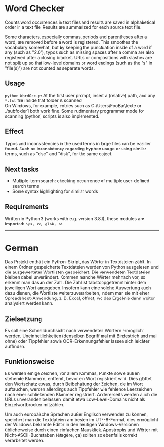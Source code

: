 # Word Checker
Counts word occurrences in text files and results are saved in alphabetical order in a text file. Results are summarized for each source text file.

Some characters, especially commas, periods and parentheses after a word, are removed before a word is registered. This smoothes the vocabulary somewhat, but by keeping the punctuation inside of a word if any (such as "2.0"), typos such as missing spaces after a comma are also registered after a closing bracket. URLs or compositions with slashes are not split up so that low-level domains or word endings (such as the "s" in "file(s)") are not counted as separate words.

## Usage
`python WordOcc.py` 
At the first user prompt, insert a (relative) path, and any `*.txt` file inside that folder is scanned.<br>
On Windows, for example, entries such as C:\Users\FooBar\texte or ./subfolder1 both work fine.
Some rudimentary programmer mode for scanning (python) scripts is also implemented.

## Effect
Typos and inconsistencies in the used terms in large files can be easilier found. Such as inconsistency regarding hyphen usage or using similar terms, such as "disc" and "disk", for the same object.

## Next tasks
 * Multiple-term search: checking occurrence of multiple user-defined search terms
 * Some syntax highlighting for similar words

## Requirements
Written in Python 3 (works with e.g. version 3.8.1), these modules are imported: 
`sys, re, glob, os`

<hr>

# German
Das Projekt enthält ein Python-Skript, das Wörter in Textdateien zählt. In einem Ordner gespeicherte Textdateien werden von Python ausgelesen und die ausgewerteten Wortlisten gespeichert. Die verwendeten Textdateien bleiben dabei unverändert. Kommen manche Wörter mehrfach vor, so erkennt man das an der Zahl. Die Zahl ist tabstoppgetrennt hinter dem jeweiligen Wort angegeben. Insofern kann eine solche Auswertung auch dazu dienen, die Wortliste weiterzuverarbeiten, indem man sie mit einer Spreadsheet-Anwendung, z. B. Excel, öffnet, wo das Ergebnis dann weiter analysiert werden kann.

## Zielsetzung

Es soll eine Schnelldurchsicht nach verwendeten Wörtern ermöglicht werden. Uneinheitlichkeiten (denselben Begriff mal mit Bindestrich und mal ohne) oder Tippfehler sowie OCR-Erkennungsfehler lassen sich leichter auffinden.

## Funktionsweise

Es werden einige Zeichen, vor allem Kommas, Punkte sowie außen stehende Klammern, entfernt, bevor ein Wort registriert wird. Dies glättet den Wortschatz etwas, durch Beibehaltung der Zeichen, die im Wort auftauchen, werden allerdings auch Tippfehler wie fehlende Leerzeichen nach einer schließenden Klammer registriert. Andererseits werden auch die URLs unverändert belassen, damit etwa Low-Level-Domains nicht als Einzelwortbrocken mitzählen.

Um auch europäische Sprachen außer Englisch verwenden zu können, speichert man die Textdateien am besten im UTF-8-Format, dies ermöglicht der Windows bekannte Editor in den heutigen Windows-Versionen üblicherweise durch einen einfachen Mausklick. Apostrophs und Wörter mit Nicht-ASCII-Buchstaben (étagère, ça) sollten so ebenfalls korrekt verarbeitet werden.
